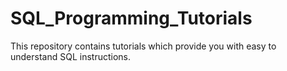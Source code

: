 # SQL_Programming_Tutorials

This repository contains tutorials which provide you with easy to understand SQL instructions.
